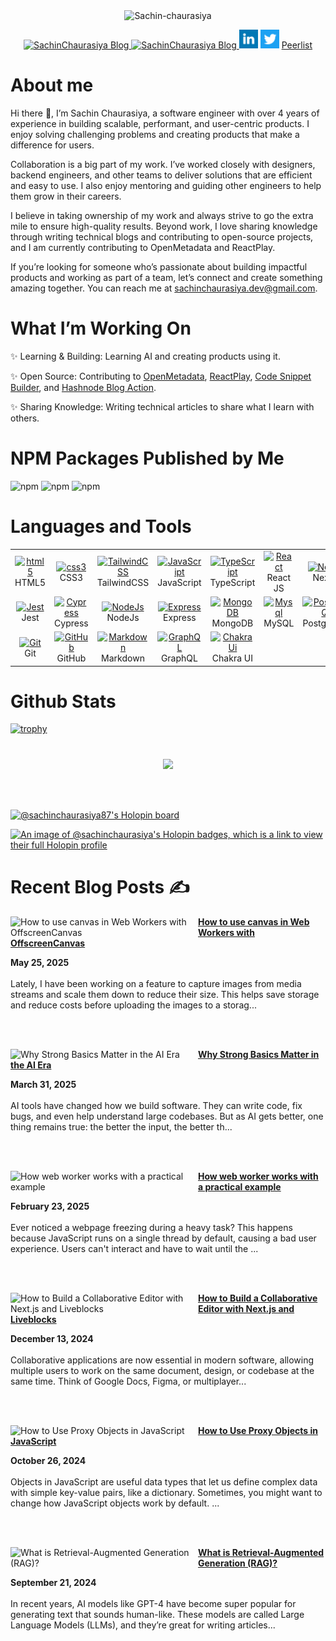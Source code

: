  <div align="center">
 <img width="300px" alt="Sachin-chaurasiya" title="Developer" src="https://user-images.githubusercontent.com/59080942/155874645-939f754a-35ee-4fed-a68a-465f55981a7f.png" />
 <p align="center">
<a href="https://blog.sachinchaurasiya.dev/">
    <img  alt="SachinChaurasiya Blog" title="Hashnode Profile" src="https://img.shields.io/badge/Hashnode-2962FF?style=for-the-badge&logo=hashnode&logoColor=white" />
  </a>
<a href="https://dev.to/sachinchaurasiya">
  <img alt="SachinChaurasiya Blog" title="Dev Community Profile" src="https://img.shields.io/badge/dev.to-0A0A0A?style=for-the-badge&logo=dev.to&logoColor=white"/>
 </a>
 <a href = https://www.linkedin.com/in/sachin-chaurasiya><img title="linkedin profile" src=https://raw.githubusercontent.com/edent/SuperTinyIcons/master/images/svg/linkedin.svg height='30' weight='30'></a>
<a href = https://twitter.com/sachindotcom><img title="twitter profile"  src=https://raw.githubusercontent.com/edent/SuperTinyIcons/master/images/svg/twitter.svg height='30' weight='30'></a>
<a href="https://peerlist.io/sachin87">
 Peerlist
</a>
</p>
</div> 

<!-- --- -->

# About me
Hi there 👋, I’m Sachin Chaurasiya, a software engineer with over 4 years of experience in building scalable, performant, and user-centric products. I enjoy solving challenging problems and creating products that make a difference for users.

Collaboration is a big part of my work. I’ve worked closely with designers, backend engineers, and other teams to deliver solutions that are efficient and easy to use. I also enjoy mentoring and guiding other engineers to help them grow in their careers.

I believe in taking ownership of my work and always strive to go the extra mile to ensure high-quality results. Beyond work, I love sharing knowledge through writing technical blogs and contributing to open-source projects, and I am currently contributing to OpenMetadata and ReactPlay.

If you’re looking for someone who’s passionate about building impactful products and working as part of a team, let’s connect and create something amazing together. You can reach me at sachinchaurasiya.dev@gmail.com.

# What I’m Working On
✨ Learning & Building: Learning AI and creating products using it.

✨ Open Source: Contributing to [OpenMetadata](https://github.com/open-metadata), [ReactPlay](https://github.com/reactplay), [Code Snippet Builder](https://snippetbuilder.sachinchaurasiya.dev/), and [Hashnode Blog Action](https://github.com/Sachin-chaurasiya/hashnode-blog-action).

✨ Sharing Knowledge: Writing technical articles to share what I learn with others.

# NPM Packages Published by Me
![npm](https://img.shields.io/npm/dt/github-user-contribution-summary?label=github-user-contribution-summary&style=plastic)
![npm](https://img.shields.io/npm/dt/sso-clients?label=sso-clients&style=plastic) 
![npm](https://img.shields.io/npm/dt/@sachin-chaurasiya/blockeditor?label=@sachin-chaurasiya/blockeditor&style=plastic)

# Languages and Tools

<table align="center">
  <tr>
    <td align="center" width="96">
     <a href="#" target="_blank">
      <img src="https://sachinchaurasiya.dev/static/media/html5-original-wordmark.ed5a66323fb7466700b1b551dcf00ea5.svg" title="HTML5" alt="html5" width="40" height="40"/> 
    </a>
    <br/>HTML5
   </td>
   <td align="center" width="96">
    <a href="#" target="_blank"> 
     <img src="https://sachinchaurasiya.dev/static/media/css3-original.39769a8bd378bf410d6b381a8d88fa35.svg" alt="css3" width="40" height="40"/> 
    </a>
    <br/>CSS3
   </td>
   <td align="center" width="96">
      <a href="#">
        <img src="https://sachinchaurasiya.dev/static/media/tailwindcss-original-wordmark.17d6eba74d834bf0ee85aa51e8f4e81c.svg" width="48" height="48" alt="TailwindCSS" />
      </a>
      <br>TailwindCSS
    </td>
   <td align="center" width="96">
      <a href="#">
        <img src="https://sachinchaurasiya.dev/static/media/javascript-original.4c1b5332c1b1057928f6f06cf972c91c.svg" width="48" height="48" alt="JavaScript" />
      </a>
      <br>JavaScript
    </td>
    <td align="center" width="96">
      <a href="#">
        <img src="https://sachinchaurasiya.dev/static/media/typescript-original.8d9549db1a0f5d73a35aa5dab48a09f9.svg" width="48" height="48" alt="TypeScript" />
      </a>
      <br>TypeScript
    </td>
   <td align="center" width="96">
      <a href="#">
        <img src="https://sachinchaurasiya.dev/static/media/react-original-wordmark.7c8375868df8c536ab4f2d4078519904.svg" width="48" height="48" alt="React" />
      </a>
      <br>React JS
    </td> 
    <td align="center" width="96">
      <a href="#">
        <img src="https://sachinchaurasiya.dev/static/media/nextjs-original-wordmark.87c6bb812d14217a2f68856845c6f754.svg" width="48" height="48" alt="NextJs" />
      </a>
      <br>NextJs
    </td> 
   <td align="center" width="96">
      <a href="#" >
        <img src="https://user-images.githubusercontent.com/59080942/235137952-e9a59e3a-a0ee-4054-94d8-473320ed7a6d.png" width="48" height="48" alt="AntD" />
      </a>
      <br>AntD
    </td>
  </tr>
  <tr> 
   <td align="center" width="96">
      <a href="#">
        <img src="https://sachinchaurasiya.dev/static/media/jest-plain.19f1f902afdd6d48345325d83d8ed33b.svg" width="48" height="48" alt="Jest" />
      </a>
      <br>Jest
    </td>
   <td align="center" width="96">
      <a href="#">
        <img src="https://github.com/Sachin-chaurasiya/Sachin-chaurasiya/assets/59080942/d18c23bb-2237-481f-aea2-fa8a951fe890" width="48" height="48" alt="Cypress" />
      </a>
      <br>Cypress
    </td>
   <td align="center" width="96">
      <a href="#">
        <img src="https://sachinchaurasiya.dev/static/media/nodejs-original-wordmark.8629b14e617e5ef13fedea0da8235e11.svg" alt="NodeJs" />
      </a>
      <br>NodeJs
    </td>
   <td align="center" width="96">
      <a href="#">
        <img src="https://sachinchaurasiya.dev/static/media/express-original-wordmark.85a49c648d6d91844db838951511ea8c.svg" width="45" height="45" alt="Express" />
      </a>
      <br>Express
    </td>
     <td align="center" width="96"> 
      <a href="#" >
        <img src="https://sachinchaurasiya.dev/static/media/mongodb-original-wordmark.37c254895b58a4072247e428fc867bbe.svg" width="48" height="48" alt="Mongo DB" />
      </a>
      <br>MongoDB
    </td>
   <td align="center"  width="96">
      <a href="#">
        <img src="https://sachinchaurasiya.dev/static/media/mysql-original-wordmark.de1f441d77fea35c2d6e1338f3cc540a.svg" width="48" height="48" alt="Mysql" />
      </a>
      <br>MySQL
   </td>
   <td align="center"  width="96">
      <a href="#">
        <img src="https://sachinchaurasiya.dev/static/media/postgresql-original-wordmark.7f69300e20bea0f64899de4d79a5f0d3.svg" width="48" height="48" alt="PostgreSQL" />
      </a>
      <br>PostgreSQL
   </td>
   <td align="center"  width="96">
      <a href="#">
        <img src="https://sachinchaurasiya.dev/static/media/docker-original-wordmark.fcfc19cca40e18dde628b0ae8ddc6b26.svg" width="48" height="48" alt="Docker" />
      </a>
      <br>Docker
   </td>
  </tr>

   <tr>
    <td align="center" width="96">
      <a href="#" >
        <img src="https://upload.wikimedia.org/wikipedia/commons/thumb/3/3f/Git_icon.svg/1200px-Git_icon.svg.png" width="48" height="48" alt="Git" />
      </a>
      <br>Git
    </td>
   <td align="center" width="96">
      <a href="#">
        <img src="https://sachinchaurasiya.dev/static/media/github-original-wordmark.aca0843252807bb6d1229e8179a46676.svg" width="48" height="48" alt="GitHub" />
      </a>
      <br>GitHub
   </td>
    <td align="center"  width="96">
      <a href="#">
        <img src="https://sachinchaurasiya.dev/static/media/markdown-original.48b5a30949e88cfecfeb56bf48843980.svg" width="48" height="48" alt="Markdown" />
      </a>
      <br>Markdown
   </td>
    <td align="center" width="96">
      <a href="#" >
        <img src="https://upload.wikimedia.org/wikipedia/commons/thumb/1/17/GraphQL_Logo.svg/2048px-GraphQL_Logo.svg.png" width="48" height="48" alt="GraphQL" />
      </a>
      <br>GraphQL
    </td>
       <td align="center" width="96">
      <a href="#" >
        <img src="https://user-images.githubusercontent.com/59080942/235138549-1de046a5-8e4b-4478-9e0a-8969b99bd851.png" width="100%" height="48" alt="Chakra Ui" />
      </a>
      <br>Chakra UI
    </td>
  </tr>
    
</table>

# Github Stats

[![trophy](https://github-profile-trophy.vercel.app/?username=Sachin-chaurasiya&column=8&margin-w=15&margin-h=15&theme=dracula)](https://github.com/Sachin-chaurasiya)

#

<div align="center">
  <img src="https://github-readme-stats.vercel.app/api?username=Sachin-chaurasiya&show_icons=true&theme=dracula" />
<!--   <img width="48%" src="http://github-readme-streak-stats.herokuapp.com?user=Sachin-chaurasiya&theme=dracula&hide_border=true" /> -->
</div>

<br/><br/>

<!-- [![Sachin’s github activity graph](https://activity-graph.herokuapp.com/graph?username=Sachin-chaurasiya&theme=dracula)](https://github.com/Sachin-chaurasiya) -->

[![@sachinchaurasiya87's Holopin board](https://holopin.io/api/user/board?user=sachinchaurasiya87)](https://holopin.io/@sachinchaurasiya87)

[![An image of @sachinchaurasiya's Holopin badges, which is a link to view their full Holopin profile](https://holopin.me/sachinchaurasiya)](https://holopin.io/@sachinchaurasiya)

# Recent Blog Posts ✍️

<!-- HASHNODE_BLOG:START -->
<p align="left"><a href="https://blog.sachinchaurasiya.dev/how-to-use-canvas-in-web-workers-with-offscreencanvas" title="How to use canvas in Web Workers with OffscreenCanvas"><img src="https://cdn.hashnode.com/res/hashnode/image/upload/v1746296838460/c5b3ae72-1abf-4783-9933-3a42eb0deb07.png" alt="How to use canvas in Web Workers with OffscreenCanvas" width="300px" align="left" /></a><a href="https://blog.sachinchaurasiya.dev/how-to-use-canvas-in-web-workers-with-offscreencanvas" title="How to use canvas in Web Workers with OffscreenCanvas"><strong>How to use canvas in Web Workers with OffscreenCanvas</strong></a><div><strong>May 25, 2025</strong></div><br/>Lately, I have been working on a feature to capture images from media streams and scale them down to reduce their size. This helps save storage and reduce costs before uploading the images to a storag...</p><br/><br/>

<p align="left"><a href="https://blog.sachinchaurasiya.dev/why-strong-basics-matter-in-the-ai-era" title="Why Strong Basics Matter in the AI Era"><img src="https://cdn.hashnode.com/res/hashnode/image/upload/v1743443051544/b069f65f-9071-46d8-b7cf-5fef5fd4052a.png" alt="Why Strong Basics Matter in the AI Era" width="300px" align="left" /></a><a href="https://blog.sachinchaurasiya.dev/why-strong-basics-matter-in-the-ai-era" title="Why Strong Basics Matter in the AI Era"><strong>Why Strong Basics Matter in the AI Era</strong></a><div><strong>March 31, 2025</strong></div><br/>AI tools have changed how we build software. They can write code, fix bugs, and even help understand large codebases. But as AI gets better, one thing remains true: the better the input, the better th...</p><br/><br/>

<p align="left"><a href="https://blog.sachinchaurasiya.dev/how-web-worker-works-with-a-practical-example" title="How web worker works with a practical example"><img src="https://cdn.hashnode.com/res/hashnode/image/upload/v1740304339137/916aa4ae-9ec2-4afc-8ca4-504a75e585ae.png" alt="How web worker works with a practical example" width="300px" align="left" /></a><a href="https://blog.sachinchaurasiya.dev/how-web-worker-works-with-a-practical-example" title="How web worker works with a practical example"><strong>How web worker works with a practical example</strong></a><div><strong>February 23, 2025</strong></div><br/>Ever noticed a webpage freezing during a heavy task? This happens because JavaScript runs on a single thread by default, causing a bad user experience. Users can't interact and have to wait until the ...</p><br/><br/>

<p align="left"><a href="https://blog.sachinchaurasiya.dev/how-to-build-a-collaborative-editor-with-nextjs-and-liveblocks" title="How to Build a Collaborative Editor with Next.js and Liveblocks"><img src="https://cdn.hashnode.com/res/hashnode/image/upload/v1734073061456/80dde5e4-e9e7-45f1-ada2-8f44b876a402.png" alt="How to Build a Collaborative Editor with Next.js and Liveblocks" width="300px" align="left" /></a><a href="https://blog.sachinchaurasiya.dev/how-to-build-a-collaborative-editor-with-nextjs-and-liveblocks" title="How to Build a Collaborative Editor with Next.js and Liveblocks"><strong>How to Build a Collaborative Editor with Next.js and Liveblocks</strong></a><div><strong>December 13, 2024</strong></div><br/>Collaborative applications are now essential in modern software, allowing multiple users to work on the same document, design, or codebase at the same time. Think of Google Docs, Figma, or multiplayer...</p><br/><br/>

<p align="left"><a href="https://blog.sachinchaurasiya.dev/how-to-use-proxy-objects-in-javascript" title="How to Use Proxy Objects in JavaScript"><img src="https://cdn.hashnode.com/res/hashnode/image/upload/v1729966077998/9c7eb988-7ed2-417c-93c4-bedeb8ad8315.png" alt="How to Use Proxy Objects in JavaScript" width="300px" align="left" /></a><a href="https://blog.sachinchaurasiya.dev/how-to-use-proxy-objects-in-javascript" title="How to Use Proxy Objects in JavaScript"><strong>How to Use Proxy Objects in JavaScript</strong></a><div><strong>October 26, 2024</strong></div><br/>Objects in JavaScript are useful data types that let us define complex data with simple key-value pairs, like a dictionary. Sometimes, you might want to change how JavaScript objects work by default. ...</p><br/><br/>

<p align="left"><a href="https://blog.sachinchaurasiya.dev/what-is-retrieval-augmented-generation-rag" title="What is Retrieval-Augmented Generation (RAG)?"><img src="https://cdn.hashnode.com/res/hashnode/image/upload/v1726936761398/44e8d08d-1046-4117-b277-268bfc86b397.webp" alt="What is Retrieval-Augmented Generation (RAG)?" width="300px" align="left" /></a><a href="https://blog.sachinchaurasiya.dev/what-is-retrieval-augmented-generation-rag" title="What is Retrieval-Augmented Generation (RAG)?"><strong>What is Retrieval-Augmented Generation (RAG)?</strong></a><div><strong>September 21, 2024</strong></div><br/>In recent years, AI models like GPT-4 have become super popular for generating text that sounds human-like. These models are called Large Language Models (LLMs), and they’re great for writing articles...</p><br/><br/>


<!-- HASHNODE_BLOG:END -->
